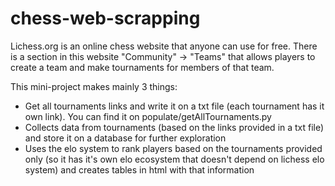 # chess-web-scrapping

Lichess.org is an online chess website that anyone can use for free. There is a section in this website "Community" -> "Teams" that allows players to create
a team and make tournaments for members of that team. 

This mini-project makes mainly 3 things:

- Get all tournaments links and write it on a txt file (each tournament has it own link). You can find it on populate/getAllTournaments.py 
- Collects data from tournaments (based on the links provided in a txt file) and store it on a database for further exploration
- Uses the elo system to rank players based on the tournaments provided only (so it has it's own elo ecosystem that doesn't depend on lichess elo system) and creates tables in html with that information
